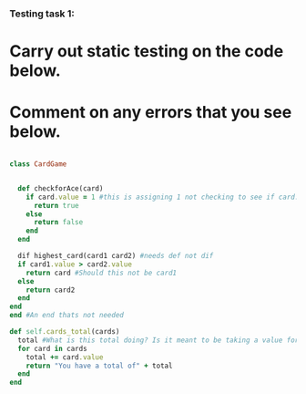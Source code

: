### Testing task 1:

# Carry out static testing on the code below.
# Comment on any errors that you see below.
```ruby

class CardGame


  def checkforAce(card)
    if card.value = 1 #this is assigning 1 not checking to see if card.value equals 1, this needs ==
      return true
    else
      return false
    end
  end

  dif highest_card(card1 card2) #needs def not dif
  if card1.value > card2.value
    return card #Should this not be card1 
  else
    return card2
  end
end
end #An end thats not needed

def self.cards_total(cards)
  total #What is this total doing? Is it meant to be taking a value for use in the for condition?
  for card in cards
    total += card.value
    return "You have a total of" + total
  end
end
```
